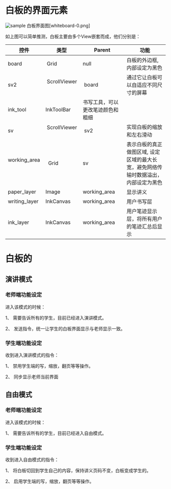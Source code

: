 # 白板的界面元素

![sample](sample.gif)
白板界面图[whiteboard-0.png]

如上图可以简单推测，白板主要由多个View嵌套而成，他们分别是：

控件 | 类型 | Parent | 功能
---- | --- | ------ | -----------------------------------------------
 board |  Grid  | null    | 白板的外边框, 内部设定为黑色
 sv2 |  ScrollViewer     | board    | 通过它让白板可以自适应不同尺寸的屏幕
 ink_tool | InkToolBar | 书写工具，可以更改笔迹颜色和粗细
 sv | ScrollViewer    | sv2 | 实现白板的缩放和左右滑动
 working_area  |  Grid     | sv | 表示白板的真正做图区域, 设定区域的最大长宽，避免网络传输时数据溢出，内部设定为黑色
 paper_layer | Image | working_area | 显示讲义
 writing_layer | InkCanvas | working_area | 用户书写层
 ink_layer | InkCanvas | working_area | 用户笔迹显示层，将所有用户的笔迹汇总后显示
 
 


# 白板的

## 演讲模式

### 老师端功能设定

进入该模式的时候：

1、 需要告诉所有的学生，目前已经进入演讲模式。

2、 发送指令，统一让学生的白板界面显示与老师显示一致。

### 学生端功能设定

收到进入演讲模式的指令：

1、 禁用学生端的写，缩放，翻页等等操作。

2、 同步显示老师当前界面

## 自由模式

### 老师端功能设定

进入该模式的时候：

1、 需要告诉所有的学生，目前已经进入自由模式。

### 学生端功能设定

收到进入自由模式的指令：

1、 将白板切回到学生自己的内容，保持讲义页码不变，白板变成学生的。

2、 启用学生端的写，缩放，翻页等等操作。

